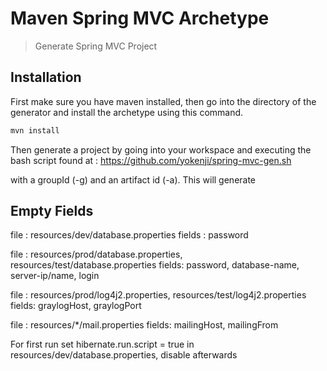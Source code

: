 # Maven Spring MVC Archetype 
> Generate Spring MVC Project

## Installation 
First make sure you have maven installed, then go into the directory of the generator and install the archetype using this command.

```bash
mvn install
```

Then generate a project by going into your workspace and executing the bash script found at : 
    https://github.com/yokenji/spring-mvc-gen.sh 

with a groupId (-g) and an artifact id (-a). 
This will generate 



## Empty Fields
file : resources/dev/database.properties
    fields : password

file : resources/prod/database.properties, resources/test/database.properties
    fields: password, database-name, server-ip/name, login
    
file : resources/prod/log4j2.properties, resources/test/log4j2.properties
    fields: graylogHost, graylogPort

file : resources/*/mail.properties
    fields: mailingHost, mailingFrom

For first run set hibernate.run.script = true in resources/dev/database.properties, disable afterwards

